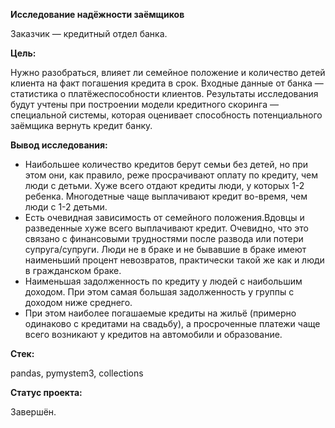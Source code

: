 **Исследование надёжности заёмщиков**

Заказчик — кредитный отдел банка. 

**Цель:**

Нужно разобраться, влияет ли семейное положение и количество детей клиента на факт погашения кредита в срок. Входные данные от банка — статистика о платёжеспособности клиентов.
Результаты исследования будут учтены при построении модели кредитного скоринга — специальной системы, которая оценивает способность потенциального заёмщика вернуть кредит банку.

**Вывод исследования:**

- Наибольшее количество кредитов берут семьи без детей, но при этом они, как правило, реже просрачивают оплату по кредиту, чем люди с детьми. Хуже всего отдают кредиты люди, у которых 1-2 ребенка. Многодетные чаще выплачивают кредит во-время, чем люди с 1-2 детьми.
- Есть очевидная зависимость от семейного положения.Вдовцы и разведенные хуже всего выплачивают кредит. Очевидно, что это связано с финансовыми трудностями после развода или потери супруга/супруги. Люди не в браке и не бывавшие в браке имеют наименьший процент невозвратов, практически такой же как и люди в гражданском браке.
- Наименьшая задолженность по кредиту у людей с наибольшим доходом. При этом самая большая задолженность у группы с доходом ниже среднего.
- При этом наиболее погашаемые кредиты на жильё (примерно одинаково с кредитами на свадьбу), а просроченные платежи чаще всего возникают у кредитов на автомобили и образование.

**Стек:**

pandas, pymystem3, collections

**Статус проекта:**

Завершён.
